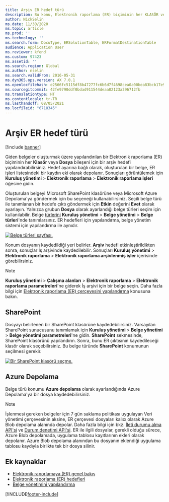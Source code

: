 ```yaml
---
title: Arşiv ER hedef türü
description: Bu konu, Elektronik raporlama (ER) biçiminin her KLASÖR veya DOSYA bileşeni için arşiv hedefinin nasıl yapılandırılacağı hakkında bilgi sağlar.
author: NickSelin
ms.date: 11/30/2020
ms.topic: article
ms.prod: ''
ms.technology: ''
ms.search.form: DocuType, ERSolutionTable, ERFormatDestinationTable
audience: Application User
ms.reviewer: kfend
ms.custom: 97423
ms.assetid: ''
ms.search.region: Global
ms.author: nselin
ms.search.validFrom: 2016-05-31
ms.dyn365.ops.version: AX 7.0.1
ms.openlocfilehash: e2566fc5115df8b47277fc6b6d7f4698cea0a00bea83bcb17e9d7a9e9b765b65
ms.sourcegitcommit: 42fe9790ddf0bdad911544deaa82123a396712fb
ms.translationtype: HT
ms.contentlocale: tr-TR
ms.lasthandoff: 08/05/2021
ms.locfileid: "6718345"
---
```

# <a name="archive-er-destination-type"></a>Arşiv ER hedef türü

[!include [banner](../includes/banner.md)]

Giden belgeler oluşturmak üzere yapılandırılan bir Elektronik raporlama (ER) biçiminin her **Klasör** veya **Dosya** bileşeni için bir arşiv hedefi yapılandırabilirsiniz. Hedef ayarına bağlı olarak, oluşturulan bir belge, ER işleri listesindeki bir kaydın eki olarak depolanır. Sonuçları görüntülemek için **Kuruluş yönetimi** \> **Elektronik raporlama** \> **Elektronik raporlama işleri** öğesine gidin.

Oluşturulan belgeyi Microsoft SharePoint klasörüne veya Microsoft Azure Depolama'ya göndermek için bu seçeneği kullanabilirsiniz. Seçili belge türü ile tanımlanan bir hedefe çıktı göndermek için **Etkin** değerini **Evet** olarak ayarlayın. Yalnızca grubun **Dosya** olarak ayarlandığı belge türleri seçim için kullanılabilir. Belge [türlerini](../../fin-ops/organization-administration/configure-document-management.md#configure-document-types) **Kuruluş yönetimi** \> **Belge yönetimi** \> **Belge türleri**'nde tanımlarsınız. ER hedefleri için yapılandırma, belge yönetim sistemi için yapılandırma ile aynıdır.

[![Belge türleri sayfası.](./media/ER_Destinations-SharePointDocuType.png)](./media/ER_Destinations-SharePointDocuType.png)

Konum dosyanın kaydedildiği yeri belirler. **Arşiv** hedefi etkinleştirildikten sonra, sonuçlar İş arşivinde kaydedilebilir. Sonuçları **Kuruluş yönetimi** \> **Elektronik raporlama** \> **Elektronik raporlama arşivlenmiş işler** içerisinde görebilirsiniz.

> [!NOTE]
> **Kuruluş yönetimi** \> **Çalışma alanları** \> **Elektronik raporlama** \> **Elektronik raporlama parametreleri**'ne giderek İş arşivi için bir belge seçin. Daha fazla bilgi için [Elektronik raporlama (ER) çerçevesini yapılandırma](electronic-reporting-er-configure-parameters.md#prerequisites-for-er-setup) konusuna bakın.

## <a name="sharepoint"></a>SharePoint

Dosyayı belirlenen bir SharePoint klasörüne kaydedebilirsiniz. Varsayılan SharePoint sunucusunu tanımlamak için **Kuruluş yönetimi** \> **Belge yönetimi** \> **Belge yönetimi parametreleri**'ne gidin. **SharePoint** sekmesinde, SharePoint klasörünü yapılandırın. Sonra, bunu ER çıktısının kaydedileceği klasör olarak seçebilirsiniz. Bu belge türünde **SharePoint** konumunun seçilmesi gerekir.

[![Bir SharePoint klasörü seçme.](./media/ER_Destinations-SharePointDocuTypeLocation.png)](./media/ER_Destinations-SharePointDocuTypeLocation.png)

## <a name="azure-storage"></a>Azure Depolama

Belge türü konumu **Azure depolama** olarak ayarlandığında Azure Depolama'ya bir dosya kaydedebilirsiniz.

> [!NOTE] 
> İşlenmesi gereken belgeler için 7 gün saklama politikası uygulayan Veri yönetimi çerçevesinin aksine, ER çerçevesi dosyaları kalıcı olarak Azure Blob depolama alanında depolar. Daha fazla bilgi için bkz. [İleti durumu alma API'si](../data-entities/recurring-integrations.md#api-for-getting-message-status) ve [Durum denetimi API'si](../data-entities/data-management-api.md#status-check-api). ER ile ilgili dosyalar, gerekli olduğu sürece, Azure Blob depolamada, uygulama tablosu kayıtlarının ekleri olarak depolanır. Azure Blob depolama alanından bu dosyanın eklendiği uygulama tablosu kaydıyla birlikte tek bir dosya silinir.

## <a name="additional-resources"></a>Ek kaynaklar

- [Elektronik raporlamaya (ER) genel bakış](general-electronic-reporting.md)
- [Elektronik raporlama (ER) hedefleri](electronic-reporting-destinations.md)
- [Belge yönetimini yapılandırma](../../fin-ops/organization-administration/configure-document-management.md)


[!INCLUDE[footer-include](../../../includes/footer-banner.md)]